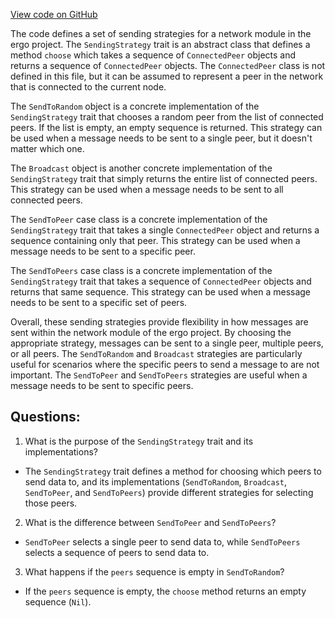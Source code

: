 [View code on GitHub](https://github.com/ergoplatform/ergo/src/main/scala/scorex/core/network/SendingStrategy.scala)

The code defines a set of sending strategies for a network module in the ergo project. The `SendingStrategy` trait is an abstract class that defines a method `choose` which takes a sequence of `ConnectedPeer` objects and returns a sequence of `ConnectedPeer` objects. The `ConnectedPeer` class is not defined in this file, but it can be assumed to represent a peer in the network that is connected to the current node.

The `SendToRandom` object is a concrete implementation of the `SendingStrategy` trait that chooses a random peer from the list of connected peers. If the list is empty, an empty sequence is returned. This strategy can be used when a message needs to be sent to a single peer, but it doesn't matter which one.

The `Broadcast` object is another concrete implementation of the `SendingStrategy` trait that simply returns the entire list of connected peers. This strategy can be used when a message needs to be sent to all connected peers.

The `SendToPeer` case class is a concrete implementation of the `SendingStrategy` trait that takes a single `ConnectedPeer` object and returns a sequence containing only that peer. This strategy can be used when a message needs to be sent to a specific peer.

The `SendToPeers` case class is a concrete implementation of the `SendingStrategy` trait that takes a sequence of `ConnectedPeer` objects and returns that same sequence. This strategy can be used when a message needs to be sent to a specific set of peers.

Overall, these sending strategies provide flexibility in how messages are sent within the network module of the ergo project. By choosing the appropriate strategy, messages can be sent to a single peer, multiple peers, or all peers. The `SendToRandom` and `Broadcast` strategies are particularly useful for scenarios where the specific peers to send a message to are not important. The `SendToPeer` and `SendToPeers` strategies are useful when a message needs to be sent to specific peers.
## Questions: 
 1. What is the purpose of the `SendingStrategy` trait and its implementations?
- The `SendingStrategy` trait defines a method for choosing which peers to send data to, and its implementations (`SendToRandom`, `Broadcast`, `SendToPeer`, and `SendToPeers`) provide different strategies for selecting those peers.

2. What is the difference between `SendToPeer` and `SendToPeers`?
- `SendToPeer` selects a single peer to send data to, while `SendToPeers` selects a sequence of peers to send data to.

3. What happens if the `peers` sequence is empty in `SendToRandom`?
- If the `peers` sequence is empty, the `choose` method returns an empty sequence (`Nil`).